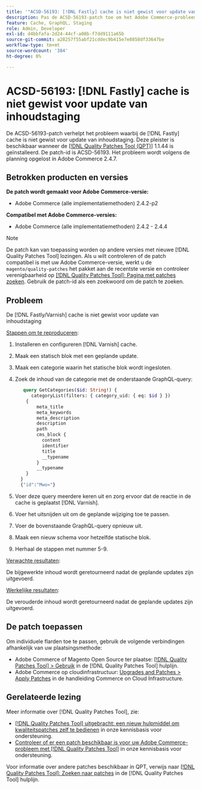 ```yaml
---
title: '"ACSD-56193: [!DNL Fastly] cache is niet gewist voor update van inhoudstaging'''
description: Pas de ACSD-56193-patch toe om het Adobe Commerce-probleem op te lossen waarbij de [!DNL Fastly] cache is niet gewist voor update van inhoudstaging.
feature: Cache, GraphQL, Staging
role: Admin, Developer
exl-id: d4bbfafa-2d24-44cf-a08b-f7dd9111a65b
source-git-commit: a28257f55abf21cddec9b415e7e8858df33647be
workflow-type: tm+mt
source-wordcount: '384'
ht-degree: 0%

---
```


# ACSD-56193: [!DNL Fastly] cache is niet gewist voor update van inhoudstaging

De ACSD-56193-patch verhelpt het probleem waarbij de [!DNL Fastly] cache is niet gewist voor update van inhoudstaging. Deze pleister is beschikbaar wanneer de [[!DNL Quality Patches Tool (QPT)]](/help/announcements/adobe-commerce-announcements/magento-quality-patches-released-new-tool-to-self-serve-quality-patches.md) 1.1.44 is geïnstalleerd. De patch-id is ACSD-56193. Het probleem wordt volgens de planning opgelost in Adobe Commerce 2.4.7.

## Betrokken producten en versies

**De patch wordt gemaakt voor Adobe Commerce-versie:**

* Adobe Commerce (alle implementatiemethoden) 2.4.2-p2

**Compatibel met Adobe Commerce-versies:**

* Adobe Commerce (alle implementatiemethoden) 2.4.2 - 2.4.4

>[!NOTE]
>
>De patch kan van toepassing worden op andere versies met nieuwe [!DNL Quality Patches Tool] lozingen. Als u wilt controleren of de patch compatibel is met uw Adobe Commerce-versie, werkt u de `magento/quality-patches` het pakket aan de recentste versie en controleer verenigbaarheid op [[!DNL Quality Patches Tool]: Pagina met patches zoeken](https://experienceleague.adobe.com/tools/commerce-quality-patches/index.html). Gebruik de patch-id als een zoekwoord om de patch te zoeken.

## Probleem

De [!DNL Fastly/Varnish] cache is niet gewist voor update van inhoudstaging

<u>Stappen om te reproduceren</u>:

1. Installeren en configureren [!DNL Varnish] cache.
1. Maak een statisch blok met een geplande update.
1. Maak een categorie waarin het statische blok wordt ingesloten.
1. Zoek de inhoud van de categorie met de onderstaande GraphQL-query:

   ```GraphQL
      query GetCategories($id: String!) {
         categoryList(filters: { category_uid: { eq: $id } }) 
       {
           meta_title
           meta_keywords
           meta_description
           description
           path
           cms_block {
             content
             identifier
             title
             __typename
           }
           __typename
       }
     }
     {"id":"Mwo="}
   ```

1. Voer deze query meerdere keren uit en zorg ervoor dat de reactie in de cache is geplaatst [!DNL Varnish].
1. Voer het uitsnijden uit om de geplande wijziging toe te passen.
1. Voer de bovenstaande GraphQL-query opnieuw uit.
1. Maak een nieuw schema voor hetzelfde statische blok.
1. Herhaal de stappen met nummer 5-9.

<u>Verwachte resultaten</u>:

De bijgewerkte inhoud wordt geretourneerd nadat de geplande updates zijn uitgevoerd.

<u>Werkelijke resultaten</u>:

De verouderde inhoud wordt geretourneerd nadat de geplande updates zijn uitgevoerd.

## De patch toepassen

Om individuele flarden toe te passen, gebruik de volgende verbindingen afhankelijk van uw plaatsingsmethode:

* Adobe Commerce of Magento Open Source ter plaatse: [[!DNL Quality Patches Tool] > Gebruik](https://experienceleague.adobe.com/docs/commerce-operations/tools/quality-patches-tool/usage.html) in de [!DNL Quality Patches Tool] hulplijn.
* Adobe Commerce op cloudinfrastructuur: [Upgrades and Patches > Apply Patches](https://experienceleague.adobe.com/docs/commerce-cloud-service/user-guide/develop/upgrade/apply-patches.html) in de handleiding Commerce on Cloud Infrastructure.

## Gerelateerde lezing

Meer informatie over [!DNL Quality Patches Tool], zie:

* [[!DNL Quality Patches Tool] uitgebracht: een nieuw hulpmiddel om kwaliteitspatches zelf te bedienen](/help/announcements/adobe-commerce-announcements/magento-quality-patches-released-new-tool-to-self-serve-quality-patches.md) in onze kennisbasis voor ondersteuning.
* [Controleer of er een patch beschikbaar is voor uw Adobe Commerce-probleem met [!DNL Quality Patches Tool]](/help/support-tools/patches-available-in-qpt-tool/check-patch-for-magento-issue-with-magento-quality-patches.md) in onze kennisbasis voor ondersteuning.

Voor informatie over andere patches beschikbaar in QPT, verwijs naar [[!DNL Quality Patches Tool]: Zoeken naar patches](https://experienceleague.adobe.com/tools/commerce-quality-patches/index.html) in de [!DNL Quality Patches Tool] hulplijn.
